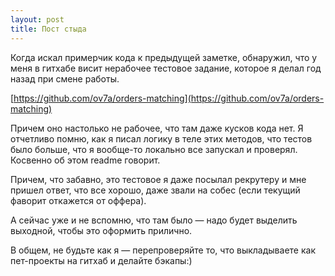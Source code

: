 ```yaml
---
layout: post
title: Пост стыда
---
```

Когда искал примерчик кода к предыдущей заметке, обнаружил, что у меня в гитхабе висит нерабочее тестовое задание, которое я делал год назад при смене работы.

[https://github.com/ov7a/orders-matching](https://github.com/ov7a/orders-matching)

Причем оно настолько не рабочее, что там даже кусков кода нет.
Я отчетливо помню, как я писал логику в теле этих методов, что тестов было больше, что я вообще-то локально все запускал и проверял. Косвенно об этом readme говорит.

Причем, что забавно, это тестовое я даже посылал рекрутеру и мне пришел ответ, что все хорошо, даже звали на собес (если текущий фаворит откажется от оффера).

А сейчас уже и не вспомню, что там было — надо будет выделить выходной, чтобы это оформить прилично.

В общем, не будьте как я — перепроверяйте то, что выкладываете как пет-проекты на гитхаб и делайте бэкапы:)

